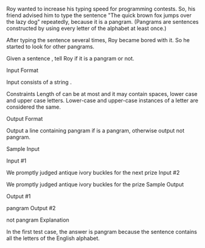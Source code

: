 Roy wanted to increase his typing speed for programming contests. So, his friend advised him to type the sentence "The quick brown fox jumps over the lazy dog" repeatedly, because it is a pangram. (Pangrams are sentences constructed by using every letter of the alphabet at least once.)

After typing the sentence several times, Roy became bored with it. So he started to look for other pangrams.

Given a sentence , tell Roy if it is a pangram or not.

Input Format

Input consists of a string .

Constraints
Length of  can be at most   and it may contain spaces, lower case and upper case letters. Lower-case and upper-case instances of a letter are considered the same.

Output Format

Output a line containing pangram if  is a pangram, otherwise output not pangram.

Sample Input

Input #1

We promptly judged antique ivory buckles for the next prize
Input #2

We promptly judged antique ivory buckles for the prize
Sample Output

Output #1

pangram
Output #2

not pangram
Explanation

In the first test case, the answer is pangram because the sentence contains all the letters of the English alphabet.
